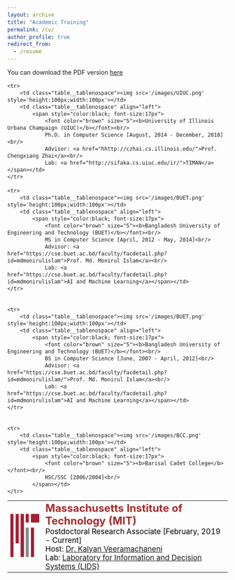 ```yaml
---
layout: archive
title: "Academic Training"
permalink: /cv/
author_profile: true
redirect_from:
  - /resume
---
```


You can download the PDF version [here](../files/CV.pdf)

<table class="table__tablenospace">
	<tr>
		<td class="table__tablenospace"><img src='/images/MIT.png' style='height:100px;width:100px'></td>
		<td class="table__tablenospace" align="left">
			<span style="color:black; font-size:17px"> 
				<font color="brown" size="5"><b>Massachusetts Institute of Technology (MIT)</b></font><br/>
				Postdoctoral Research Associate [February, 2019 - Current]<br/>
				Host: <a href="https://kalyan.lids.mit.edu/">Dr. Kalyan Veeramachaneni</a><br/>
				Lab: <a href="https://lids.mit.edu/">Laboratory for Information and Decision Systems (LIDS)</a></span></td>
 	</tr>
	
	<tr>
		<td class="table__tablenospace"><img src='/images/UIUC.png' style='height:100px;width:100px'></td>
		<td class="table__tablenospace" align="left">
			<span style="color:black; font-size:17px"> 
				<font color="brown" size="5"><b>University of Illinois Urbana Champaign (UIUC)</b></font><br/>
				Ph.D. in Computer Science [August, 2014 - December, 2018]<br/>
				Advisor: <a href="hhttp://czhai.cs.illinois.edu/">Prof. Chengxiang Zhai</a><br/>
				Lab: <a href="http://sifaka.cs.uiuc.edu/ir/">TIMAN</a></span></td>	
 	</tr>
	
	<tr>
		<td class="table__tablenospace"><img src='/images/BUET.png' style='height:100px;width:100px'></td>
		<td class="table__tablenospace" align="left">
			<span style="color:black; font-size:17px"> 
				<font color="brown" size="5"><b>Bangladesh University of Engineering and Technology (BUET)</b></font><br/>
				MS in Computer Science [April, 2012 - May, 2014]<br/>
				Advisor: <a href="https://cse.buet.ac.bd/faculty/facdetail.php?id=mdmonirulislam">Prof. Md. Monirul Islam</a><br/>
				Lab: <a href="https://cse.buet.ac.bd/faculty/facdetail.php?id=mdmonirulislam">AI and Machine Learning</a></span></td>	
 	</tr>
	
	
	<tr>
		<td class="table__tablenospace"><img src='/images/BUET.png' style='height:100px;width:100px'></td>
		<td class="table__tablenospace" align="left">
			<span style="color:black; font-size:17px"> 
				<font color="brown" size="5"><b>Bangladesh University of Engineering and Technology (BUET)</b></font><br/>
				BS in Computer Science [June, 2007 - April, 2012]<br/>
				Advisor: <a href="https://cse.buet.ac.bd/faculty/facdetail.php?id=mdmonirulislam/">Prof. Md. Monirul Islam</a><br/>
				Lab: <a href="https://cse.buet.ac.bd/faculty/facdetail.php?id=mdmonirulislam">AI and Machine Learning</a></span></td>	
 	</tr>
	
	
	<tr>
		<td class="table__tablenospace"><img src='/images/BCC.png' style='height:100px;width:100px'></td>
		<td class="table__tablenospace" align="left">
			<span style="color:black; font-size:17px"> 
				<font color="brown" size="5"><b>Barisal Cadet College</b></font><br/>
				HSC/SSC [2006/2004]<br/>
			</span></td>	
 	</tr>
	
<table>









